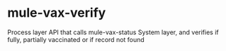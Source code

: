 # mule-vax-verify
Process layer API that calls mule-vax-status System layer, and verifies if fully, partially vaccinated or if record not found
